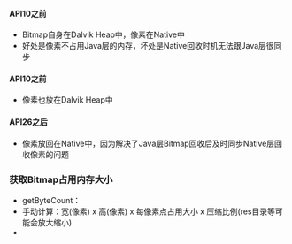 #### API10之前
* Bitmap自身在Dalvik Heap中，像素在Native中
* 好处是像素不占用Java层的内存，坏处是Native回收时机无法跟Java层很同步

#### API10之前
* 像素也放在Dalvik Heap中

#### API26之后
* 像素放回在Native中，因为解决了Java层Bitmap回收后及时同步Native层回收像素的问题

### 获取Bitmap占用内存大小
* getByteCount：
* 手动计算：宽(像素) x 高(像素) x 每像素点占用大小 x 压缩比例(res目录等可能会放大缩小)
* 